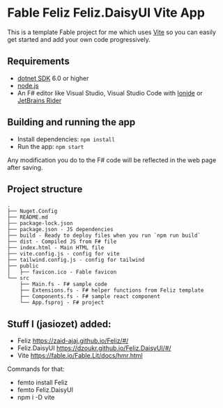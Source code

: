 # Fable Feliz Feliz.DaisyUI Vite App

This is a template Fable project for me which uses [Vite](https://fable.io/Fable.Lit/docs/hmr.html) so you can easily get started and add your own code progressively.


## Requirements

* [dotnet SDK](https://www.microsoft.com/net/download/core) 6.0 or higher
* [node.js](https://nodejs.org)
* An F# editor like Visual Studio, Visual Studio Code with [Ionide](http://ionide.io/) or [JetBrains Rider](https://www.jetbrains.com/rider/)


## Building and running the app

* Install dependencies: `npm install`
* Run the app: `npm start`

Any modification you do to the F# code will be reflected in the web page after saving.

## Project structure

```
.
├── Nuget.Config
├── README.md
├── package-lock.json
├── package.json - JS dependencies
├── build - Ready to deploy files when you run `npm run build`
├── dist - Compiled JS from F# file
├── index.html - Main HTML file
├── vite.config.js - config for vite
├── tailwind.config.js - config for tailwind
├── public
│   ├── favicon.ico - Fable favicon
└── src
    ├── Main.fs - F# sample code
    ├── Extensions.fs - F# helper functions from Feliz template
    ├── Components.fs - F# sample react component
    └── App.fsproj - F# project
```

## Stuff I (jasiozet) added:
* Feliz https://zaid-ajaj.github.io/Feliz/#/
* Feliz.DaisyUI https://dzoukr.github.io/Feliz.DaisyUI/#/
* Vite https://fable.io/Fable.Lit/docs/hmr.html

Commands for that:
* femto install Feliz
* femto Feliz.DaisyUI
* npm i -D vite